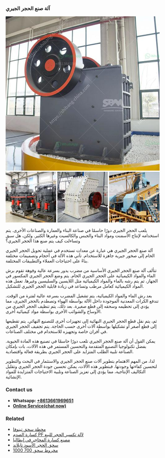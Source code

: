 <h3>آلة صنع الحجر الجيري</h3><img src='1701746292.jpg' alt=''><p>يلعب الحجر الجيري دورًا حاسمًا في صناعة البناء والعمارة والصناعات الأخرى. يتم استخدامه لإنتاج الأسمنت ومواد البناء والجبس والكالسيت وغيرها الكثير. ولكن، هل سبق وتساءلت كيف يتم صنع هذا الحجر الجيري؟</p><p>آلة صنع الحجر الجيري هي عبارة عن معدات تستخدم في عملية تحويل الحجر الجيري الخام إلى صخور جيرية جاهزة للاستخدام. تأتي هذه الآلة في أحجام وتصميمات مختلفة بناءً على احتياجات العملاء والتطبيقات المختلفة.</p><p>تتألف آلة صنع الحجر الجيري الأساسية من مضرب يدور بسرعة عالية وفوهة تقوم برش الماء والمواد الكيميائية على الحجر الجيري الخام. يتم وضع الحجر الجيري المكسور في الجهاز، ثم يتم رشه بالماء والمواد الكيميائية مثل اللايسين والسليسين وغيرها. تعمل هذه المواد الكيميائية كعامل مرطب وتساعد في زيادة قابلية الحجر الجيري للتشكيل.</p><p>بعد رش الماء والمواد الكيميائية، يتم تشغيل المضرب بسرعة عالية لفترة من الوقت. تندفع الكرات المعدنية الموجودة داخل الآلة بواسطة الهواء وتصطدم بالحجر الجيري، مما يؤدي إلى تحطيمه وسحقه إلى قطع صغيرة. بعد ذلك، يتم تنظيف الحجر الجيري من الأوساخ والشوائب الأخرى بواسطة مواد كيميائية أخرى.</p><p>ثم، يتم نقل قطع الحجر الجيري النهائية إلى تجهيزات أخرى للتصنيع النهائي. يتم تقطيعها إلى قطع أصغر أو تشكيلها بواسطة آلات أخرى حسب الحاجة. يتم تجفيف الحجر الجيري في أفران خاصة وتجهيزه للاستخدام في مختلف الصناعات.</p><p>يمكن القول أن آلة صنع الحجر الجيري تلعب دورًا حاسمًا في تصنيع هذه المادة الحيوية. بفضل تكنولوجيا التصنيع المتقدمة والتحسين المستمر في هذه الآلات، بات بإمكان الصناعة تلبية الطلب المتزايد على الحجر الجيري بطريقة فعالة واقتصادية.</p><p>لذا، من المهم الاهتمام بتطوير آلات صنع الحجر الجيري والاستثمار في البحث والتطوير لتحسين كفاءتها وجودتها. فبتطوير هذه الآلات، يمكن تحسين جودة الحجر الجيري وتقليل التكاليف الإنتاجية، مما يؤدي إلى تعزيز الصناعة وتلبية الاحتياجات المتزايدة للمواد الإنشائية.</p><h3>Contact us</h3><ul><li><strong>Whatsapp:&nbsp;<a href="https://wa.me/8613661969651">+8613661969651</a></strong></li><li><a href="https://swt.shibang-china.com/?git&amp;zhl&amp;آلة صنع الحجر الجيري"><strong>Online Service(chat now)</strong></a></li></ul><h3>Related</h3><ul><li><a href='محطة سحق تينوفا.md'>محطة سحق تينوفا</a></li><li><a href='كسارة الصدم PF لآلة تكسير الحجر للبيع.md'>كسارة الصدم PF لآلة تكسير الحجر للبيع</a></li><li><a href='مصنع كسارة المحاجر في إيطاليا.md'>مصنع كسارة المحاجر في إيطاليا</a></li><li><a href='سحق الحجر الأسود تايلاند.md'>سحق الحجر الأسود تايلاند</a></li><li><a href='مخروط سحق 700 1000.md'>مخروط سحق 700 1000</a></li></ul>
